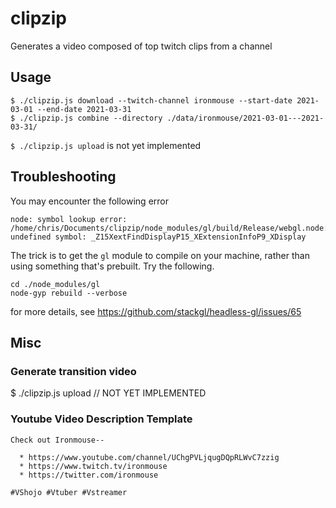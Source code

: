 # clipzip

Generates a video composed of top twitch clips from a channel

## Usage

```
$ ./clipzip.js download --twitch-channel ironmouse --start-date 2021-03-01 --end-date 2021-03-31
$ ./clipzip.js combine --directory ./data/ironmouse/2021-03-01---2021-03-31/
```
`$ ./clipzip.js upload` is not yet implemented


## Troubleshooting

You may encounter the following error

```
node: symbol lookup error: /home/chris/Documents/clipzip/node_modules/gl/build/Release/webgl.node: undefined symbol: _Z15XextFindDisplayP15_XExtensionInfoP9_XDisplay
```

The trick is to get the `gl` module to compile on your machine, rather than using something that's prebuilt. Try the following.

```
cd ./node_modules/gl
node-gyp rebuild --verbose
```

for more details, see https://github.com/stackgl/headless-gl/issues/65


## Misc

### Generate transition video

$ ./clipzip.js upload // NOT YET IMPLEMENTED

### Youtube Video Description Template

```
Check out Ironmouse--

  * https://www.youtube.com/channel/UChgPVLjqugDQpRLWvC7zzig
  * https://www.twitch.tv/ironmouse​
  * https://twitter.com/ironmouse

#VShojo​ #Vtuber​ #Vstreamer
```
